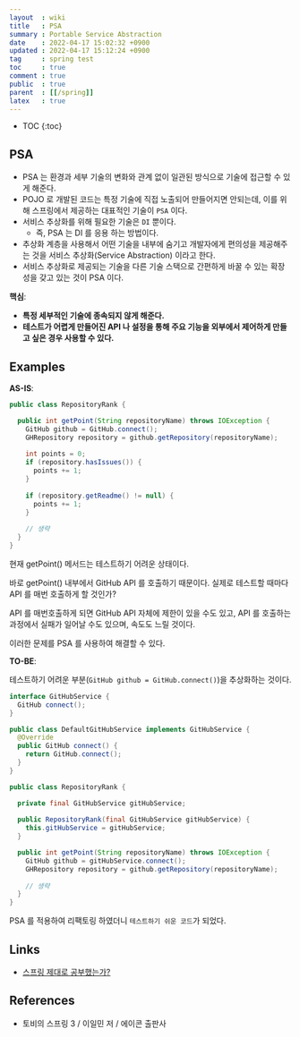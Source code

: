 ```yaml
---
layout  : wiki
title   : PSA
summary : Portable Service Abstraction
date    : 2022-04-17 15:02:32 +0900
updated : 2022-04-17 15:12:24 +0900
tag     : spring test
toc     : true
comment : true
public  : true
parent  : [[/spring]]
latex   : true
---
```

* TOC
{:toc}

## PSA

- PSA 는 환경과 세부 기술의 변화와 관계 없이 일관된 방식으로 기술에 접근할 수 있게 해준다.
- POJO 로 개발된 코드는 특정 기술에 직접 노출되어 만들어지면 안되는데, 이를 위해 스프링에서 제공하는 대표적인 기술이 `PSA` 이다.
- 서비스 추상화를 위해 필요한 기술은 `DI` 뿐이다.
  - 즉, PSA 는 DI 를 응용 하는 방법이다.
- 추상화 계층을 사용해서 어떤 기술을 내부에 숨기고 개발자에게 편의성을 제공해주는 것을 서비스 추상화(Service Abstraction) 이라고 한다.
- 서비스 추상화로 제공되는 기술을 다른 기술 스택으로 간편하게 바꿀 수 있는 확장성을 갖고 있는 것이 PSA 이다.

__핵심__:

- __특정 세부적인 기술에 종속되지 않게 해준다.__
- __테스트가 어렵게 만들어진 API 나 설정을 통해 주요 기능을 외부에서 제어하게 만들고 싶은 경우 사용할 수 있다.__

## Examples

__AS-IS__:

```java
public class RepositoryRank {

  public int getPoint(String repositoryName) throws IOException {
    GitHub github = GitHub.connect();
    GHRepository repository = github.getRepository(repositoryName);
    
    int points = 0;
    if (repository.hasIssues()) {
      points += 1;
    }
    
    if (repository.getReadme() != null) {
      points += 1;
    }
  
    // 생략
  }
}
```

현재 getPoint() 메서드는 테스트하기 어려운 상태이다.

바로 getPoint() 내부에서 GitHub API 를 호출하기 때문이다. 실제로 테스트할 때마다 API 를 매번 호출하게 할 것인가?

API 를 매번호출하게 되면 GitHub API 자체에 제한이 있을 수도 있고, API 를 호출하는 과정에서 실패가 일어날 수도 있으며, 속도도 느릴 것이다.

이러한 문제를 PSA 를 사용하여 해결할 수 있다.

__TO-BE__:

테스트하기 어려운 부분(`GitHub github = GitHub.connect()`)을 추상화하는 것이다.

```java
interface GitHubService {
  GitHub connect();
}
```
```java
public class DefaultGitHubService implements GitHubService {
  @Override
  public GitHub connect() {
    return GitHub.connect();
  }
}
```
```java
public class RepositoryRank {

  private final GitHubService gitHubService;
  
  public RepositoryRank(final GitHubService gitHubService) {
    this.gitHubService = gitHubService;
  }

  public int getPoint(String repositoryName) throws IOException {
    GitHub github = gitHubService.connect();
    GHRepository repository = github.getRepository(repositoryName);
    
    // 생략
  }
}
```

PSA 를 적용하여 리팩토링 하였더니 `테스트하기 쉬운 코드`가 되었다.

## Links

- [스프링 제대로 공부했는가?](https://www.youtube.com/watch?v=bJfbPWEMj_c&t=12s)

## References

- 토비의 스프링 3 / 이일민 저 / 에이콘 출판사